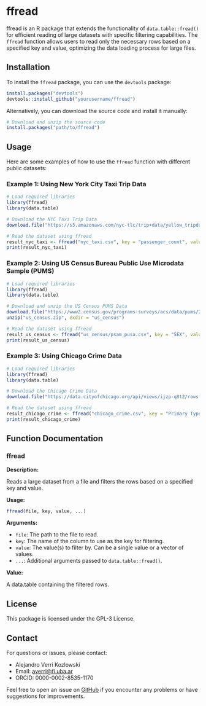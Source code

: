 
# ffread

ffread is an R package that extends the functionality of `data.table::fread()` for efficient reading of large datasets with specific filtering capabilities. The `ffread` function allows users to read only the necessary rows based on a specified key and value, optimizing the data loading process for large files.

## Installation

To install the `ffread` package, you can use the `devtools` package:

```r
install.packages("devtools")
devtools::install_github("yourusername/ffread")
```

Alternatively, you can download the source code and install it manually:

```r
# Download and unzip the source code
install.packages("path/to/ffread")
```

## Usage

Here are some examples of how to use the `ffread` function with different public datasets:

### Example 1: Using New York City Taxi Trip Data

```r
# Load required libraries
library(ffread)
library(data.table)

# Download the NYC Taxi Trip Data
download.file("https://s3.amazonaws.com/nyc-tlc/trip+data/yellow_tripdata_2020-01.csv", "nyc_taxi.csv")

# Read the dataset using ffread
result_nyc_taxi <- ffread("nyc_taxi.csv", key = "passenger_count", value = 1)
print(result_nyc_taxi)
```

### Example 2: Using US Census Bureau Public Use Microdata Sample (PUMS)

```r
# Load required libraries
library(ffread)
library(data.table)

# Download and unzip the US Census PUMS Data
download.file("https://www2.census.gov/programs-surveys/acs/data/pums/2019/1-Year/csv_pus.zip", "us_census.zip")
unzip("us_census.zip", exdir = "us_census")

# Read the dataset using ffread
result_us_census <- ffread("us_census/psam_pusa.csv", key = "SEX", value = 1)
print(result_us_census)
```

### Example 3: Using Chicago Crime Data

```r
# Load required libraries
library(ffread)
library(data.table)

# Download the Chicago Crime Data
download.file("https://data.cityofchicago.org/api/views/ijzp-q8t2/rows.csv?accessType=DOWNLOAD", "chicago_crime.csv")

# Read the dataset using ffread
result_chicago_crime <- ffread("chicago_crime.csv", key = "Primary Type", value = "THEFT")
print(result_chicago_crime)
```

## Function Documentation

### ffread

**Description:**

Reads a large dataset from a file and filters the rows based on a specified key and value.

**Usage:**

```r
ffread(file, key, value, ...)
```

**Arguments:**

- `file`: The path to the file to read.
- `key`: The name of the column to use as the key for filtering.
- `value`: The value(s) to filter by. Can be a single value or a vector of values.
- `...`: Additional arguments passed to `data.table::fread()`.
  
**Value:**

A data.table containing the filtered rows.

## License

This package is licensed under the GPL-3 License.

## Contact

For questions or issues, please contact:

- Alejandro Verri Kozlowski
- Email: averri@fi.uba.ar
- ORCID: 0000-0002-8535-1170

Feel free to open an issue on [GitHub](https://github.com/yourusername/ffread) if you encounter any problems or have suggestions for improvements.
